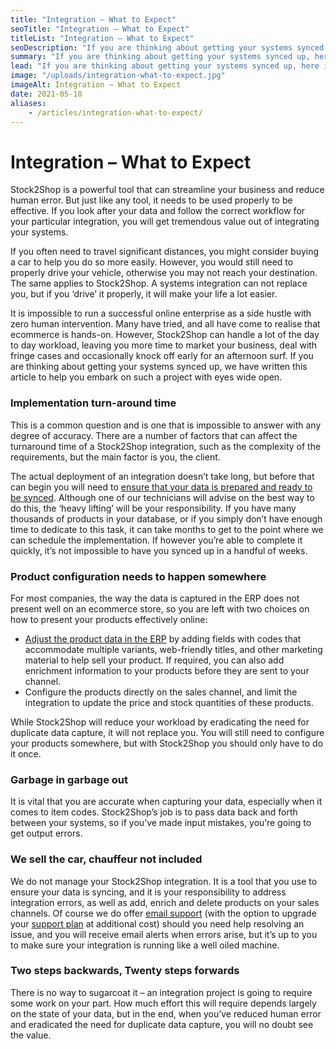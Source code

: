 ```yaml
---
title: "Integration – What to Expect"
seoTitle: "Integration – What to Expect"
titleList: "Integration – What to Expect"
seoDescription: "If you are thinking about getting your systems synced up, here is some insight on what to expect and on how to get tremendous value from your integration."
summary: "If you are thinking about getting your systems synced up, here is some insight on what to expect and on how to get tremendous value from your integration."
lead: "If you are thinking about getting your systems synced up, here is some insight on what to expect and on how to get tremendous value from your integration."
image: "/uploads/integration-what-to-expect.jpg"
imageAlt: Integration – What to Expect
date: 2021-05-10
aliases:
    - /articles/integration-what-to-expect/
---
```


# Integration – What to Expect
Stock2Shop is a powerful tool that can streamline your business and reduce human error. But just like any tool, it needs to be used properly to be effective. If you look after your data and follow the correct workflow for your particular integration, you will get tremendous value out of integrating your systems.

If you often need to travel significant distances, you might consider buying a car to help you do so more easily. However, you would still need to properly drive your vehicle, otherwise you may not reach your destination. The same applies to Stock2Shop. A systems integration can not replace you, but if you ‘drive’ it properly, it will make your life a lot easier.

It is impossible to run a successful online enterprise as a side hustle with zero human intervention. Many have tried, and all have come to realise that ecommerce is hands-on. However, Stock2Shop can handle a lot of the day to day workload, leaving you more time to market your business, deal with fringe cases and occasionally knock off early for an afternoon surf. If you are thinking about getting your systems synced up, we have written this article to help you embark on such a project with eyes wide open.

### Implementation turn-around time
This is a common question and is one that is impossible to answer with any degree of accuracy. There are a number of factors that can affect the turnaround time of a Stock2Shop integration, such as the complexity of the requirements, but the main factor is you, the client.

The actual deployment of an integration doesn’t take long, but before that can begin you will need to [ensure that your data is prepared and ready to be synced](/articles/spreadsheets-a-useful-tool-for-managing-your-product-data/ "Spreadsheets: A useful tool for managing your product data"). Although one of our technicians will advise on the best way to do this, the ‘heavy lifting’ will be your responsibility. If you have many thousands of products in your database, or if you simply don’t have enough time to dedicate to this task, it can take months to get to the point where we can schedule the implementation. If however you’re able to complete it quickly, it’s not impossible to have you synced up in a handful of weeks.

### Product configuration needs to happen somewhere
For most companies, the way the data is captured in the ERP does not present well on an ecommerce store, so you are left with two choices on how to present your products effectively online:

- [Adjust the product data in the ERP](/articles/products-and-variants-when-and-how-to-use-them/ "Products and Variants: When and how to use them") by adding fields with codes that accommodate multiple variants, web-friendly titles, and other marketing material to help sell your product. If required, you can also add enrichment information to your products before they are sent to your channel.
- Configure the products directly on the sales channel, and limit the integration to update the price and stock quantities of these products.

While Stock2Shop will reduce your workload by eradicating the need for duplicate data capture, it will not replace you. You will still need to configure your products somewhere, but with Stock2Shop you should only have to do it once.

### Garbage in garbage out
It is vital that you are accurate when capturing your data, especially when it comes to item codes. Stock2Shop’s job is to pass data back and forth between your systems, so if you’ve made input mistakes, you’re going to get output errors.

### We sell the car, chauffeur not included
We do not manage your Stock2Shop integration. It is a tool that you use to ensure your data is syncing, and it is your responsibility to address integration errors, as well as add, enrich and delete products on your sales channels. Of course we do offer [email support](/pricing/#support-pricing "Stock2Shop Support Plans") (with the option to upgrade your [support plan](/pricing/#support-pricing "Stock2Shop Support Plans") at additional cost) should you need help resolving an issue, and you will receive email alerts when errors arise, but it’s up to you to make sure your integration is running like a well oiled machine.

### Two steps backwards, Twenty steps forwards
There is no way to sugarcoat it – an integration project is going to require some work on your part. How much effort this will require depends largely on the state of your data, but in the end, when you’ve reduced human error and eradicated the need for duplicate data capture, you will no doubt see the value.